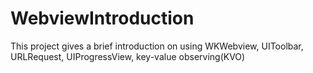 # WebviewIntroduction
This project gives a brief introduction on using WKWebview, UIToolbar, URLRequest, UIProgressView, key-value observing(KVO)
